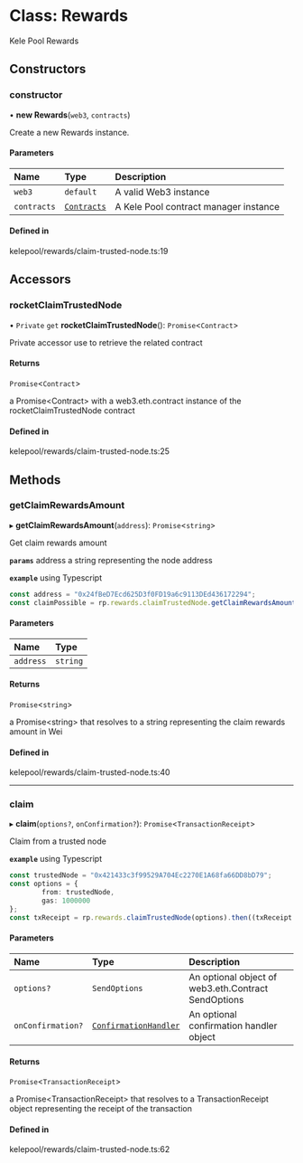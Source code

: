 # Class: Rewards

Kele Pool Rewards

## Constructors

### constructor

• **new Rewards**(`web3`, `contracts`)

Create a new Rewards instance.

#### Parameters

| Name | Type | Description |
| :------ | :------ | :------ |
| `web3` | `default` | A valid Web3 instance |
| `contracts` | [`Contracts`](Contracts.md) | A Kele Pool contract manager instance |

#### Defined in

kelepool/rewards/claim-trusted-node.ts:19

## Accessors

### rocketClaimTrustedNode

• `Private` `get` **rocketClaimTrustedNode**(): `Promise`<`Contract`\>

Private accessor use to retrieve the related contract

#### Returns

`Promise`<`Contract`\>

a Promise<Contract\> with a web3.eth.contract instance of the rocketClaimTrustedNode contract

#### Defined in

kelepool/rewards/claim-trusted-node.ts:25

## Methods

### getClaimRewardsAmount

▸ **getClaimRewardsAmount**(`address`): `Promise`<`string`\>

Get claim rewards amount

**`params`** address a string representing the node address

**`example`** using Typescript
```ts
const address = "0x24fBeD7Ecd625D3f0FD19a6c9113DEd436172294";
const claimPossible = rp.rewards.claimTrustedNode.getClaimRewardsAmount(address).then((val: string) => { val };
```

#### Parameters

| Name | Type |
| :------ | :------ |
| `address` | `string` |

#### Returns

`Promise`<`string`\>

a Promise<string\> that resolves to a string representing the claim rewards amount in Wei

#### Defined in

kelepool/rewards/claim-trusted-node.ts:40

___

### claim

▸ **claim**(`options?`, `onConfirmation?`): `Promise`<`TransactionReceipt`\>

Claim from a trusted node

**`example`** using Typescript
```ts
const trustedNode = "0x421433c3f99529A704Ec2270E1A68fa66DD8bD79";
const options = {
		from: trustedNode,
		gas: 1000000
};
const txReceipt = rp.rewards.claimTrustedNode(options).then((txReceipt: TransactionReceipt) => { txReceipt };
```

#### Parameters

| Name | Type | Description |
| :------ | :------ | :------ |
| `options?` | `SendOptions` | An optional object of web3.eth.Contract SendOptions |
| `onConfirmation?` | [`ConfirmationHandler`](../interfaces/internal_/ConfirmationHandler.md) | An optional confirmation handler object |

#### Returns

`Promise`<`TransactionReceipt`\>

a Promise<TransactionReceipt\> that resolves to a TransactionReceipt object representing the receipt of the transaction

#### Defined in

kelepool/rewards/claim-trusted-node.ts:62
